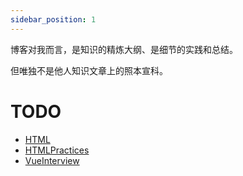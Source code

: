 ```yaml
---
sidebar_position: 1
---
```


博客对我而言，是知识的精炼大纲、是细节的实践和总结。

但唯独不是他人知识文章上的照本宣科。

# TODO
- [HTML](html/HTML)
- [HTMLPractices](html/HTMLPractices)
- [VueInterview](vue/VueInterview)